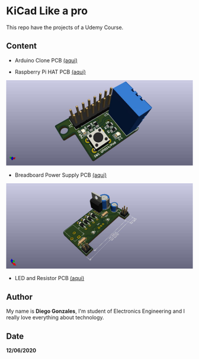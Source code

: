 # KiCad Like a pro

This repo have the projects of a Udemy Course.

## Content

- Arduino Clone PCB [(aqui)](https://github.com/DiegoGonzales11/KiCad-Like-a-pro/tree/master/Arduino%20Clone)

- Raspberry Pi HAT PCB [(aqui)](https://github.com/DiegoGonzales11/KiCad-Like-a-pro/tree/master/Raspberry%20Pi%20HAT)

![image](https://github.com/DiegoGonzales11/KiCad-Like-a-pro/blob/master/Raspberry%20Pi%20HAT/Raspberry%20Pi%20HAT%20f1.jpg)

- Breadboard Power Supply PCB [(aqui)](https://github.com/DiegoGonzales11/KiCad-Like-a-pro/tree/master/Breadboar%20Power%20Supply%20v1)

![image](https://github.com/DiegoGonzales11/KiCad-Like-a-pro/blob/master/Breadboar%20Power%20Supply%20v1/Breadboar%20Power%20Supply%20v1.jpg)

- LED and Resistor PCB [(aqui)](https://github.com/DiegoGonzales11/KiCad-Like-a-pro/tree/master/Led%20and%20Resistor)

## Author

My name is **Diego Gonzales**, I'm student of Electronics Engineering and I really love everything about technology.

## Date

**12/06/2020**
